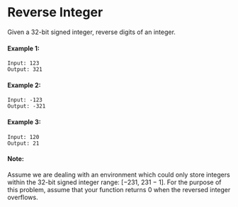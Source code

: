 
# Reverse Integer

Given a 32-bit signed integer, reverse digits of an integer.

#### Example 1:

```
Input: 123
Output: 321
```
#### Example 2:
```
Input: -123
Output: -321
```
#### Example 3:
```
Input: 120
Output: 21
```

#### Note:
Assume we are dealing with an environment which could only store integers within the 32-bit signed integer range: [−231,  231 − 1]. For the purpose of this problem, assume that your function returns 0 when the reversed integer overflows.